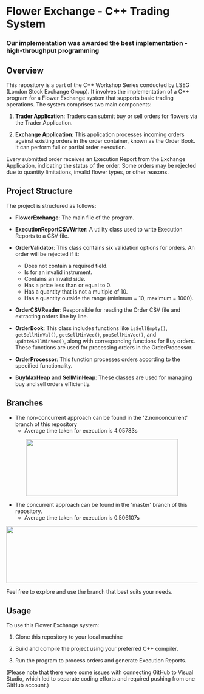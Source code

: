 # Flower Exchange - C++ Trading System

### Our implementation was awarded the best implementation - high-throughput programming 

## Overview

This repository is a part of the C++ Workshop Series conducted by LSEG (London Stock Exchange Group). It involves the implementation of a C++ program for a Flower Exchange system that supports basic trading operations. The system comprises two main components:

1. **Trader Application**: Traders can submit buy or sell orders for flowers via the Trader Application.

2. **Exchange Application**: This application processes incoming orders against existing orders in the order container, known as the Order Book. It can perform full or partial order execution.

Every submitted order receives an Execution Report from the Exchange Application, indicating the status of the order. Some orders may be rejected due to quantity limitations, invalid flower types, or other reasons.

## Project Structure

The project is structured as follows:

- **FlowerExchange**: The main file of the program.
- **ExecutionReportCSVWriter**: A utility class used to write Execution Reports to a CSV file.
- **OrderValidator**: This class contains six validation options for orders. An order will be rejected if it:
    - Does not contain a required field.
    - Is for an invalid instrument.
    - Contains an invalid side.
    - Has a price less than or equal to 0.
    - Has a quantity that is not a multiple of 10.
    - Has a quantity outside the range (minimum = 10, maximum = 1000).

- **OrderCSVReader**: Responsible for reading the Order CSV file and extracting orders line by line.
- **OrderBook**: This class includes functions like `isSellEmpty()`, `getSellMinVal()`, `getSellMinVec()`, `popSellMinVec()`, and `updateSellMinVec()`, along with corresponding functions for Buy orders. These functions are used for processing orders in the OrderProcessor.
- **OrderProcessor**: This function processes orders according to the specified functionality.
- **BuyMaxHeap** and **SellMinHeap**: These classes are used for managing buy and sell orders efficiently.

## Branches

- The non-concurrent approach can be found in the '2.nonconcurrent' branch of this repository
    - Average time taken for execution is 4.05783s
<p align="center">
  <img src="https://github.com/RuchchaSD/Flower_exchange/assets/129428203/46775df9-5851-4e43-9c5e-0d340882f826.png" width="400" height="150">
</p>

- The concurrent approach can be found in the 'master' branch of this repository.
    - Average time taken for execution is 0.506107s
<p align="center">
  <img src="https://github.com/RuchchaSD/Flower_exchange/assets/129428203/10c231d0-ae5c-4551-a526-296b95bc03f4.png" width="600" height="150">
</p>      

Feel free to explore and use the branch that best suits your needs.

## Usage

To use this Flower Exchange system:

1. Clone this repository to your local machine

2. Build and compile the project using your preferred C++ compiler.

3. Run the program to process orders and generate Execution Reports.


(Please note that there were some issues with connecting GitHub to Visual Studio, which led to separate coding efforts and required pushing from one GitHub account.)
